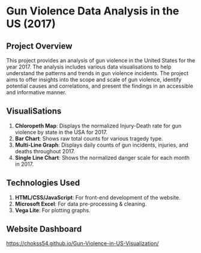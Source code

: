 # Gun Violence Data Analysis in the US (2017)

## Project Overview
This project provides an analysis of gun violence in the United States for the year 2017. The analysis includes various data visualisations to help understand the patterns and trends in gun violence incidents. The project aims to offer insights into the scope and scale of gun violence, identify potential causes and correlations, and present the findings in an accessible and informative manner.

## VisualiSations
1. **Chloropeth Map**: Displays the normalized Injury-Death rate for gun violence by state in the USA for 2017.
2. **Bar Chart**: Shows raw total counts for various tragedy type.
3. **Multi-Line Graph**: Displays daily counts of gun incidents, injuries, and deaths throughout 2017.
4. **Single Line Chart**: Shows the normalized danger scale for each month in 2017.

## Technologies Used
1. **HTML/CSS/JavaScript**: For front-end development of the website.
2. **Microsoft Excel**: For data pre-processing & cleaning.
3. **Vega Lite**: For plotting graphs.

## Website Dashboard
https://chokss54.github.io/Gun-Violence-in-US-Visualization/
